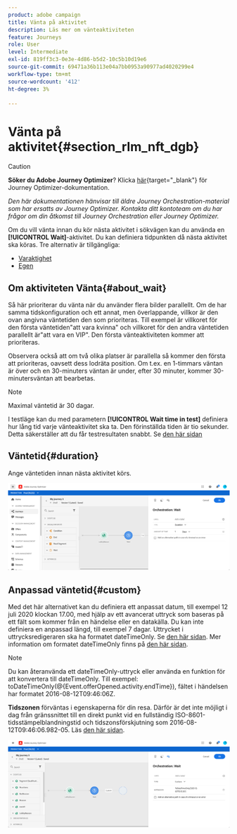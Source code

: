 ```yaml
---
product: adobe campaign
title: Vänta på aktivitet
description: Läs mer om vänteaktiviteten
feature: Journeys
role: User
level: Intermediate
exl-id: 819ff3c3-0e3e-4d86-b5d2-10c5b10d19e6
source-git-commit: 69471a36b113e04a7bb0953a90977ad4020299e4
workflow-type: tm+mt
source-wordcount: '412'
ht-degree: 3%

---
```


# Vänta på aktivitet{#section_rlm_nft_dgb}


>[!CAUTION]
>
>**Söker du Adobe Journey Optimizer**? Klicka [här](https://experienceleague.adobe.com/sv/docs/journey-optimizer/using/ajo-home){target="_blank"} för Journey Optimizer-dokumentation.
>
>
>_Den här dokumentationen hänvisar till äldre Journey Orchestration-material som har ersatts av Journey Optimizer. Kontakta ditt kontoteam om du har frågor om din åtkomst till Journey Orchestration eller Journey Optimizer._



Om du vill vänta innan du kör nästa aktivitet i sökvägen kan du använda en **[!UICONTROL Wait]**-aktivitet. Du kan definiera tidpunkten då nästa aktivitet ska köras. Tre alternativ är tillgängliga:

* [Varaktighet](#duration)
* [Egen](#custom)
  <!--* [Email send time optimization](#email_send_time_optimization)-->

## Om aktiviteten Vänta{#about_wait}

Så här prioriterar du vänta när du använder flera bilder parallellt. Om de har samma tidskonfiguration och ett annat, men överlappande, villkor är den ovan angivna väntetiden den som prioriteras. Till exempel är villkoret för den första väntetiden&quot;att vara kvinna&quot; och villkoret för den andra väntetiden parallellt är&quot;att vara en VIP&quot;. Den första vänteaktiviteten kommer att prioriteras.

Observera också att om två olika platser är parallella så kommer den första att prioriteras, oavsett dess lodräta position. Om t.ex. en 1-timmars väntan är över och en 30-minuters väntan är under, efter 30 minuter, kommer 30-minutersväntan att bearbetas.

>[!NOTE]
>
>Maximal väntetid är 30 dagar.
>
>I testläge kan du med parametern **[!UICONTROL Wait time in test]** definiera hur lång tid varje vänteaktivitet ska ta. Den förinställda tiden är tio sekunder. Detta säkerställer att du får testresultaten snabbt. Se [den här sidan](../building-journeys/testing-the-journey.md)

## Väntetid{#duration}

Ange väntetiden innan nästa aktivitet körs.

![](../assets/journey55.png)

## Anpassad väntetid{#custom}

Med det här alternativet kan du definiera ett anpassat datum, till exempel 12 juli 2020 klockan 17.00, med hjälp av ett avancerat uttryck som baseras på ett fält som kommer från en händelse eller en datakälla. Du kan inte definiera en anpassad längd, till exempel 7 dagar. Uttrycket i uttrycksredigeraren ska ha formatet dateTimeOnly. Se [den här sidan](../expression/expressionadvanced.md). Mer information om formatet dateTimeOnly finns på [den här sidan](../expression/data-types.md).

>[!NOTE]
>
>Du kan återanvända ett dateTimeOnly-uttryck eller använda en funktion för att konvertera till dateTimeOnly. Till exempel: toDateTimeOnly(@{Event.offerOpened.activity.endTime}), fältet i händelsen har formatet 2016-08-12T09:46:06Z.
>
>**Tidszonen** förväntas i egenskaperna för din resa. Därför är det inte möjligt i dag från gränssnittet till en direkt punkt vid en fullständig ISO-8601-tidsstämpelblandningstid och tidszonsförskjutning som 2016-08-12T09:46:06.982-05. Läs [den här sidan](../building-journeys/timezone-management.md).

![](../assets/journey57.png)

<!--## Email send time optimization{#email_send_time_optimization}

>[!CAUTION]
>
>The email send time optimization capability is only available to customers who use the [Adobe Experience Platform Data Connector](https://docs.adobe.com/content/help/en/campaign-standard/using/developing/mapping-campaign-and-aep-data/aep-about-data-connector.html).

This type of wait uses a score calculated in the Adobe Experience Platform. The score calculates the propensity to click or open an email in the future based on past behavior. Note that the algorithm calculating the score needs a certain amount of data to work. As a result, when it does not have enough data, the default wait time will apply. At publication time, you'll be notified that the default time applies.

>[!NOTE]
>
>The first event of your journey must have a namespace.
>
>This capability is only available after an **[!UICONTROL Email]** activity. You need to have Adobe Campaign Standard.

1. In the **[!UICONTROL Amount of time]** field, define the number of hours to consider to optimize email sending.
1. In the **[!UICONTROL Optimization type]** field, choose if the optimization should increase clicks or opens.
1. In the **[!UICONTROL Default time]** field, define the default time to wait if the predictive send time score is not available.

    >[!NOTE]
    >
    >Note that the send time score can be unavailable because there is not enough data to perform the calculation. In this case, you will be informed, at publication time, that the default time applies.

![](../assets/journey57bis.png)-->

